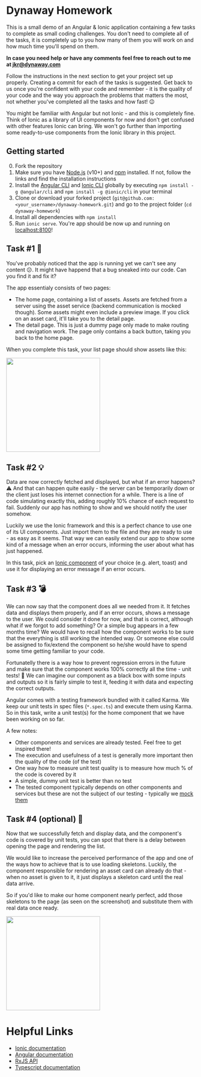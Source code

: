# Dynaway Homework
This is a small demo of an Angular & Ionic application containing a few tasks to complete as small coding challenges. You don't need to complete all of the tasks, it is completely up to you how many of them you will work on and how much time you'll spend on them.

**In case you need help or have any comments feel free to reach out to me at jkr@dynaway.com**

Follow the instructions in the next section to get your project set up properly. Creating a commit for each of the tasks is suggested. Get back to us once you're confident with your code and remember - it is the quality of your code and the way you approach the problems that matters the most, not whether you've completed all the tasks and how fast! 😉

You might be familiar with Angular but not Ionic - and this is completely fine. Think of Ionic as a library of UI components for now and don't get confused with other features Ionic can bring. We won't go further than importing some ready-to-use components from the Ionic library in this project.

## Getting started
0. Fork the repository
1. Make sure you have [Node.js](https://nodejs.org/en/) (v10+) and [npm](https://www.npmjs.com/) installed. If not, follow the links and find the installation instructions
2. Install the [Angular CLI](https://cli.angular.io/) and [Ionic CLI](https://ionicframework.com/docs/cli) globally by executing
   `npm install -g @angular/cli` and `npm install -g @ionic/cli` in your terminal
3. Clone or download your forked project (`git@github.com:<your_username>/dynaway-homework.git`) and go to the project folder (`cd dynaway-homework`)
4. Install all dependencies with `npm install`
5. Run `ionic serve`. You're app should be now up and running on [localhost:8100](http://localhost:8100)!

## Task #1 🐞
You've probably noticed that the app is running yet we can't see any content 😕. It might have happend that a bug sneaked into our code. Can you find it and fix it? 

The app essentialy consists of two pages:
* The home page, containing a list of assets. Assets are fetched from a server using the asset service (backend communication is mocked though). Some assets might even include a preview image. If you click on an asset card, it'll take you to the detail page.
* The detail page. This is just a dummy page only made to make routing and navigation work. The page only contains a back button, taking you back to the home page.

When you complete this task, your list page should show assets like this:

<img src="https://github.com/josef-kriz/dynaway-homework/blob/master/readme-assets/screen01.png" width="250">

## Task #2 💡
Data are now correctly fetched and displayed, but what if an error happens? ⚠️ And that can happen quite easily - the server can be temporarily down or the client just loses his internet connection for a while. There is a line of code simulating exactly this, adding roughly 10% chance of each request to fail.  Suddenly our app has nothing to show and we should notify the user somehow.

Luckily we use the Ionic framework and this is a perfect chance to use one of its UI components. Just import them to the file and they are ready to use - as easy as it seems. That way we can easily extend our app to show some kind of a message when an error occurs, informing the user about what has just happened.

In this task, pick an [Ionic component](https://ionicframework.com/docs/components) of your choice (e.g. alert, toast) and use it for displaying an error message if an error occurs.

## Task #3 💣
We can now say that the component does all we needed from it. It fetches data and displays them properly, and if an error occurs, shows a message to the user. We could consider it done for now, and that is correct, although what if we forgot to add something? Or a simple bug appears in a few months time? We would have to recall how the component works to be sure that the everything is still working the intended way. Or someone else could be assigned to fix/extend the component so he/she would have to spend some time getting familiar to your code.

Fortunatelly there is a way how to prevent regression errors in the future and make sure that the component works 100% correctly all the time - unit tests! 🎉 We can imagine our component as a black box with some inputs and outputs so it is fairly simple to test it, feeding it with data and expecting the correct outputs.

Angular comes with a testing framework bundled with it called Karma. We keep our unit tests in spec files (`*.spec.ts`) and execute them using Karma. So in this task, write a unit test(s) for the home component that we have been working on so far.

A few notes:
* Other components and services are already tested. Feel free to get inspired there!
* The execution and usefulness of a test is generally more important then the quality of the code (of the test)
* One way how to measure unit test quality is to measure how much % of the code is covered by it
* A simple, dummy unit test is better than no test
* The tested component typically depends on other components and services but these are not the subject of our testing - typically we [mock them](https://jasmine.github.io/api/edge/Spy.html)


## Task #4 (optional) 🚀

Now that we successfully fetch and display data, and the component's code is covered by unit tests, you can spot that there is a delay between opening the page and rendering the list.

We would like to increase the perceived performance of the app and one of the ways how to achieve that is to use loading skeletons. Luckily, the component responsible for rendering an asset card can already do that - when no asset is given to it, it just displays a skeleton card until the real data arrive.

So if you'd like to make our home component nearly perfect, add those skeletons to the page (as seen on the screenshot) and substitute them with real data once ready.

<img src="https://github.com/josef-kriz/dynaway-homework/blob/master/readme-assets/screen02.png" width="250">

# Helpful Links

- [Ionic documentation](https://ionicframework.com/docs)
- [Angular documentation](https://angular.io/docs)
- [RxJS API](https://rxjs-dev.firebaseapp.com/api)
- [Typescript documentation](https://www.typescriptlang.org/docs/home.html)
